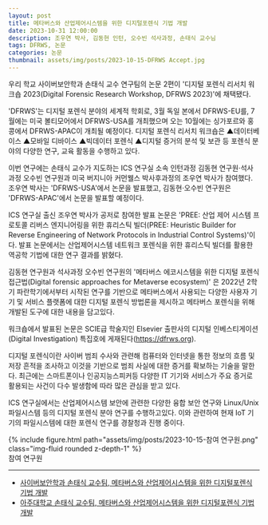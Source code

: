 ```yaml
---
layout: post
title: 메타버스와 산업제어시스템을 위한 디지털포렌식 기법 개발
date: 2023-10-31 12:00:00
description: 조우연 박사, 김동현 인턴, 오수빈 석사과정, 손태식 교수님
tags: DFRWS, 논문
categories: 논문
thumbnail: assets/img/posts/2023-10-15-DFRWS Accept.jpg
---
```


우리 학교 사이버보안학과 손태식 교수 연구팀의 논문 2편이 '디지털 포렌식 리서치 워크숍 2023(Digital Forensic Research Workshop, DFRWS 2023)'에 채택됐다.

'DFRWS'는 디지털 포렌식 분야의 세계적 학회로,  3월 독일 본에서 DFRWS-EU를, 7월에는 미국 볼티모어에서 DFRWS-USA를 개최했으며 오는 10월에는 싱가포르와 홍콩에서 DFRWS-APAC이 개최될 예정이다.  디지털 포렌식 리서치 워크숍은 ▲데이터베이스 ▲모바일 디바이스 ▲빅데이터 포렌식 ▲디지털 증거의 분석 및 보관 등 포렌식 분야의 다양한 연구, 교육 활동을 수행하고 있다.

이번 연구에는 손태식 교수가 지도하는 ICS 연구실 소속 인턴과정 김동현 연구원·석사과정 오수빈 연구원과 미국 버지니아 커먼웰스 박사후과정의 조우연 박사가 참여했다. 조우연 박사는 'DFRWS-USA'에서 논문을 발표했고, 김동현·오수빈 연구원은 'DFRWS-APAC'에서 논문을 발표할 예정이다. 

ICS 연구실 출신 조우연 박사가 공저로 참여한 발표 논문은 'PREE: 산업 제어 시스템 프로토콜 리버스 엔지니어링을 위한 휴리스틱 빌더(PREE: Heuristic Builder for Reverse Engineering of Network Protocols in Industrial Control Systems)'이다. 발표 논문에서는 산업제어시스템 네트워크 포렌식을 위한 휴리스틱 빌더를 활용한 역공학 기법에 대한 연구 결과를 밝혔다.

김동현 연구원과 석사과정 오수빈 연구원의 '메타버스 에코시스템을 위한 디지털 포렌식 접근법(Digital forensic approaches for Metaverse ecosystem)' 은 2022년 2학기 파란학기에서부터 시작된 연구를 기반으로  메타버스에서 사용되는 다양한 사용자 기기 및 서비스 플랫폼에 대한 디지털 포렌식 방법론을 제시하고 메타버스 포렌식을 위해 개발된 도구에 대한 내용을 담고있다.

워크숍에서 발표된 논문은 SCIE급 학술지인 Elsevier 출판사의 디지털 인베스티게이션(Digital Investigation) 특집호에  게재된다(https://dfrws.org).

디지털 포렌식이란 사이버 범죄 수사와 관련해 컴퓨터와 인터넷을 통한 정보의 흐름 및 저장 흔적을 조사하고 이것을 기반으로 범죄 사실에 대한 증거를 확보하는 기술을 말한다. 최근에는 스마트폰이나 인공지능스피커등 다양한 IT 기기와 서비스가 주요 증거로 활용되는 사건이 다수 발생함에 따라 많은 관심을 받고 있다.

ICS 연구실에서는 산업제어시스템 보안에 관련한 다양한 융합 보안 연구와 Linux/Unix 파일시스템 등의 디지털 포렌식 분야 연구를 수행하고있다. 이와 관련하여 현재 IoT 기기의 파일시스템에 대한 포렌식 연구를 경찰청과 진행 중이다.

<div class="row mt-3">
    <div class="col-sm mt-3 mt-md-0">
        {% include figure.html path="assets/img/posts/2023-10-15-참여 연구원.png" class="img-fluid rounded z-depth-1" %}
    </div>
</div>
<div class="caption">
    참여 연구원
</div>

<hr>

- [사이버보안학과 손태식 교수팀, 메타버스와 산업제어시스템을 위한 디지털포렌식 기법 개발](https://www.ajou.ac.kr/kr/research/news.do?mode=view&articleNo=223528&article.offset=15&articleLimit=5)
- [아주대학교 손태식 교수팀, 메타버스와 산업제어시스템을 위한 디지털포렌식 기법 개발](https://www.lecturernews.com/news/articleView.html?idxno=135648)
